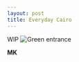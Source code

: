 ```yaml
---
layout: post
title: Everyday Cairo
---
```


WIP
![Green entrance](https://github.com/Merham-Keleg/merham-keleg.github.io/blob/master/images/DSC_0371.JPG)

**MK**

